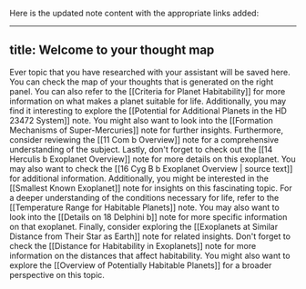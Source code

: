 Here is the updated note content with the appropriate links added:

---
title: Welcome to your thought map
---

Ever topic that you have researched with your assistant will be saved here. You can check the map of your thoughts that is generated on the right panel. You can also refer to the [[Criteria for Planet Habitability]] for more information on what makes a planet suitable for life. Additionally, you may find it interesting to explore the [[Potential for Additional Planets in the HD 23472 System]] note. You might also want to look into the [[Formation Mechanisms of Super-Mercuries]] note for further insights. Furthermore, consider reviewing the [[11 Com b Overview]] note for a comprehensive understanding of the subject. Lastly, don't forget to check out the [[14 Herculis b Exoplanet Overview]] note for more details on this exoplanet. You may also want to check the [[16 Cyg B b Exoplanet Overview | source text]] for additional information. Additionally, you might be interested in the [[Smallest Known Exoplanet]] note for insights on this fascinating topic. For a deeper understanding of the conditions necessary for life, refer to the [[Temperature Range for Habitable Planets]] note. You may also want to look into the [[Details on 18 Delphini b]] note for more specific information on that exoplanet. Finally, consider exploring the [[Exoplanets at Similar Distance from Their Star as Earth]] note for related insights. Don't forget to check the [[Distance for Habitability in Exoplanets]] note for more information on the distances that affect habitability. You might also want to explore the [[Overview of Potentially Habitable Planets]] for a broader perspective on this topic.